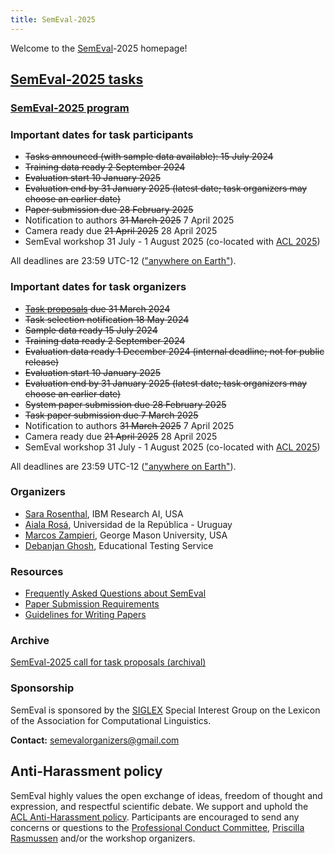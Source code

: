 ```yaml
---
title: SemEval-2025
---
```


Welcome to the [SemEval](https://semeval.github.io/)-2025 homepage!

<!--## [SemEval-2025 call for task proposals](cft)

### Important dates

- Task proposals due 31 March 2024 ([Anywhere on Earth](https://en.wikipedia.org/wiki/Anywhere_on_Earth))
- Task selection notification 18 May 2024

The submission webpage is: [SemEval2025 Task Proposal Submission](https://openreview.net/group?id=aclweb.org/ACL/2024/Workshop/SemEval) --->




 ## [SemEval-2025 tasks](tasks)


### [SemEval-2025 program](schedule)


### Important dates for task participants

- ~~Tasks announced (with sample data available): 15 July 2024~~
- ~~Training data ready 2 September 2024~~
- ~~Evaluation start 10 January 2025~~
- ~~Evaluation end by 31 January 2025 (latest date; task organizers may choose an earlier date)~~
- ~~Paper submission due 28 February 2025~~
- Notification to authors ~~31 March 2025~~ 7 April 2025
- Camera ready due ~~21 April 2025~~ 28 April 2025
- SemEval workshop 31 July - 1 August 2025 (co-located with [ACL 2025](https://2025.aclweb.org/))

All deadlines are 23:59 UTC-12 (["anywhere on Earth"](https://en.wikipedia.org/wiki/Anywhere_on_Earth)).

### Important dates for task organizers

- ~~[Task proposals](cft) due 31 March 2024~~
- ~~Task selection notification 18 May 2024~~
- ~~Sample data ready 15 July 2024~~
- ~~Training data ready 2 September 2024~~
- ~~Evaluation data ready 1 December 2024 (internal deadline; not for public release)~~
- ~~Evaluation start 10 January 2025~~
- ~~Evaluation end by 31 January 2025 (latest date; task organizers may choose an earlier date)~~
- ~~System paper submission due 28 February 2025~~
- ~~Task paper submission due 7 March 2025~~
- Notification to authors ~~31 March 2025~~ 7 April 2025
- Camera ready due ~~21 April 2025~~ 28 April 2025
- SemEval workshop 31 July - 1 August 2025 (co-located with [ACL 2025](https://2025.aclweb.org/)) 

All deadlines are 23:59 UTC-12 (["anywhere on Earth"](https://en.wikipedia.org/wiki/Anywhere_on_Earth)).


### Organizers

- [Sara Rosenthal](https://research.ibm.com/people/sara-rosenthal), IBM Research AI, USA
- [Aiala Rosá](https://www.fing.edu.uy/es/node/40946), Universidad de la República - Uruguay
- [Marcos Zampieri](https://www.gmu.edu/profiles/mzampier), George Mason University, USA
- [Debanjan Ghosh](https://www.ets.org/research/author-bio/Ghosh-Debanjan.html), Educational Testing Service 

### Resources

- [Frequently Asked Questions about SemEval](/faq.html)
- [Paper Submission Requirements](/paper-requirements.html)
- [Guidelines for Writing Papers](/system-paper-template.html)

### Archive

[SemEval-2025 call for task proposals (archival)](cft)

### Sponsorship

SemEval is sponsored by the [SIGLEX](https://siglex.org/) Special Interest Group on the Lexicon of the Association for Computational Linguistics.


__Contact:__ <semevalorganizers@gmail.com>
<!--- Most questions not answered by the above resources should be directed to organizers of specific [tasks](tasks.html).
General questions about SemEval organization should be directed to <semevalorganizers@gmail.com>.--->

## Anti-Harassment policy

SemEval highly values the open exchange of ideas, freedom of thought and expression, and respectful scientific debate.
We support and uphold the [ACL Anti-Harassment policy](https://www.aclweb.org/adminwiki/index.php?title=Anti-Harassment_Policy).
Participants are encouraged to send any concerns or questions to the [Professional Conduct Committee](https://www.aclweb.org/adminwiki/index.php?title=Professional_Conduct_Committee),
[Priscilla Rasmussen](mailto:acl@aclweb.org) and/or the workshop organizers.
